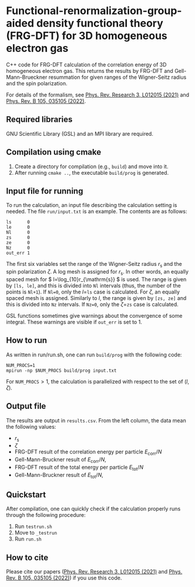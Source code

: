 # Functional-renormalization-group-aided density functional theory (FRG-DFT) for 3D homogeneous electron gas

C++ code for FRG-DFT calculation of the correlation energy of 3D homogeneous electron gas. This returns the results by FRG-DFT and Gell-Mann-Brueckner resummation
for given ranges of the Wigner-Seitz radius and the spin polarization.

For details of the formalism, see [Phys. Rev. Research 3, L012015 (2021)](https://doi.org/10.1103/PhysRevResearch.3.L012015) and [Phys. Rev. B 105, 035105 (2022)](https://doi.org/10.1103/PhysRevB.105.035105).

## Required libraries
GNU Scientific Library (GSL) and an MPI library are required.

## Compilation using cmake
1. Create a directory for compilation (e.g., `build`) and move into it.
2. After running `cmake ..`, the executable `build/prog` is generated.

## Input file for running
To run the calculation, an input file describing the calculation setting is needed. The file `run/input.txt` is an example. The contents are as follows:
```
ls      0
le      0
Nl      0
zs      0
ze      0
Nz      0
out_err 1
```
The first six variables set the range of the Wigner-Seitz radius $r_{\mathrm{s}}$ and the spin polarization $\zeta$. A log mesh is assigned for $r_{\mathrm{s}}$. In other words, an equally spaced mesh for $ l=\log_{10}r_{\mathrm{s}} $ is used. The range is given by `[ls, le]`, and this is divided into `Nl` intervals (thus, the number of the points is `Nl+1`). If `Nl=0`, only the $l=$`ls` case is calculated. For $\zeta$, an equally spaced mesh is assigned. Similarly to $l$, the range is given by `[zs, ze]` and this is divided into `Nz` intervals. If `Nz=0`, only the $\zeta=$`zs` case is calculated. 

GSL functions sometimes give warnings about the convergence of some integral. These warnings are visible if `out_err` is set to 1.

## How to run
As written in run/run.sh, one can run `build/prog` with the following code:
```
NUM_PROCS=1
mpirun -np $NUM_PROCS build/prog input.txt
```
For `NUM_PROCS`$>1$, the calculation is parallelized with respect to the set of $(l,\zeta)$.

## Output file
The results are output in `results.csv`. From the left column, the data mean the following values:
- $r_{\mathrm{s}}$
- $\zeta$
- FRG-DFT result of the correlation energy per particle $E_{\mathrm{corr}}/N$
- Gell-Mann-Bruckner result of $E_{\mathrm{corr}}/N$, 
- FRG-DFT result of the total energy per particle $E_{\mathrm{tot}}/N$
- Gell-Mann-Bruckner result of $E_{\mathrm{tot}}/N$,

## Quickstart
After compilation, one can quickly check if the calculation properly runs through the following procedure:
1. Run `testrun.sh` 
1. Move to `_testrun`
1. Run `run.sh`

## How to cite
Please cite our papers ([Phys. Rev. Research 3, L012015 (2021)](https://doi.org/10.1103/PhysRevResearch.3.L012015) and [Phys. Rev. B 105, 035105 (2022)](https://doi.org/10.1103/PhysRevB.105.035105)) if you use this code.
